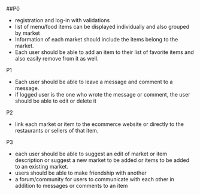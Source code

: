 ##P0
- registration and log-in with validations
- list of menu/food items can be displayed individually and also grouped by market
- Information of each market should include the items belong to the market.
- Each user should be able to add an item to their list of favorite items and also easily remove from it as well.

P1
- Each user should be able to leave a message and comment to a message.
- if logged user is the one who wrote the message or comment, the user should be able to edit or delete it

P2
- link each market or item to the ecommerce website or directly to the restaurants or sellers of that item.

P3
- each user should be able to suggest an edit of market or item description or suggest a new market to be added or items to be added to an existing market.
- users should be able to make friendship with another
- a forum/community for users to communicate with each other in addition to messages or comments to an item